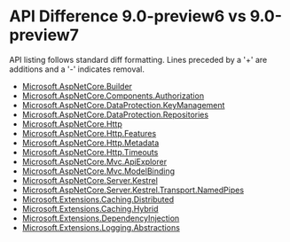 # API Difference 9.0-preview6 vs 9.0-preview7

API listing follows standard diff formatting.
Lines preceded by a '+' are additions and a '-' indicates removal.

* [Microsoft.AspNetCore.Builder](9.0-preview7_Microsoft.AspNetCore.Builder.md)
* [Microsoft.AspNetCore.Components.Authorization](9.0-preview7_Microsoft.AspNetCore.Components.Authorization.md)
* [Microsoft.AspNetCore.DataProtection.KeyManagement](9.0-preview7_Microsoft.AspNetCore.DataProtection.KeyManagement.md)
* [Microsoft.AspNetCore.DataProtection.Repositories](9.0-preview7_Microsoft.AspNetCore.DataProtection.Repositories.md)
* [Microsoft.AspNetCore.Http](9.0-preview7_Microsoft.AspNetCore.Http.md)
* [Microsoft.AspNetCore.Http.Features](9.0-preview7_Microsoft.AspNetCore.Http.Features.md)
* [Microsoft.AspNetCore.Http.Metadata](9.0-preview7_Microsoft.AspNetCore.Http.Metadata.md)
* [Microsoft.AspNetCore.Http.Timeouts](9.0-preview7_Microsoft.AspNetCore.Http.Timeouts.md)
* [Microsoft.AspNetCore.Mvc.ApiExplorer](9.0-preview7_Microsoft.AspNetCore.Mvc.ApiExplorer.md)
* [Microsoft.AspNetCore.Mvc.ModelBinding](9.0-preview7_Microsoft.AspNetCore.Mvc.ModelBinding.md)
* [Microsoft.AspNetCore.Server.Kestrel](9.0-preview7_Microsoft.AspNetCore.Server.Kestrel.md)
* [Microsoft.AspNetCore.Server.Kestrel.Transport.NamedPipes](9.0-preview7_Microsoft.AspNetCore.Server.Kestrel.Transport.NamedPipes.md)
* [Microsoft.Extensions.Caching.Distributed](9.0-preview7_Microsoft.Extensions.Caching.Distributed.md)
* [Microsoft.Extensions.Caching.Hybrid](9.0-preview7_Microsoft.Extensions.Caching.Hybrid.md)
* [Microsoft.Extensions.DependencyInjection](9.0-preview7_Microsoft.Extensions.DependencyInjection.md)
* [Microsoft.Extensions.Logging.Abstractions](9.0-preview7_Microsoft.Extensions.Logging.Abstractions.md)

